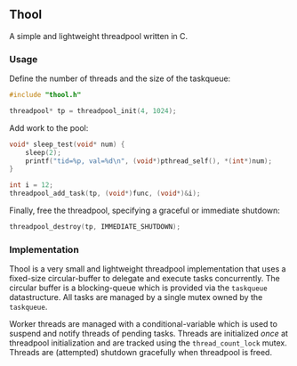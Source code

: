 ## Thool
A simple and lightweight threadpool written in C.

### Usage
Define the number of threads and the size of the taskqueue:
```C
#include "thool.h"

threadpool* tp = threadpool_init(4, 1024);
```

Add work to the pool:
```C
void* sleep_test(void* num) {
    sleep(2);
    printf("tid=%p, val=%d\n", (void*)pthread_self(), *(int*)num);
}

int i = 12;
threadpool_add_task(tp, (void*)func, (void*)&i);
```

Finally, free the threadpool, specifying a graceful or immediate shutdown:
```C
threadpool_destroy(tp, IMMEDIATE_SHUTDOWN);
```

### Implementation
Thool is a very small and lightweight threadpool implementation that uses a
fixed-size circular-buffer to delegate and execute tasks concurrently. The
circular buffer is a blocking-queue which is provided via the `taskqueue`
datastructure. All tasks are managed by a single mutex owned by the
`taskqueue`.

Worker threads are managed with a conditional-variable which is used to
suspend and notify threads of pending tasks. Threads are initialized *once*
at threadpool initialization and are tracked using the `thread_count_lock`
mutex. Threads are (attempted) shutdown gracefully when threadpool is freed.
